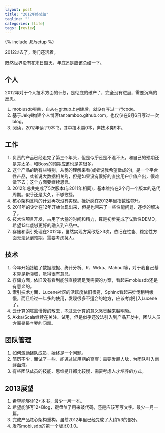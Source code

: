 ```yaml
---
layout: post
title: "2012年终总结"
tagline: ""
categories: [life]
tags: [review]
---
```

{% include JB/setup %}

2012过去了，我们还活着。

既然世界没有在末日毁灭，年底还是应该总结一下。

## 个人
2012年对于个人技术方面的计划，是彻底的破产了，完全没有进展。需要沉痛的反思。
1. mobiusdb项目，自从在github上创建后，就没有写过一行code。
2. 基于Jekyll构建个人博客tanbamboo.github.com，也仅仅在9月6日写过一次blog。
3. 阅读，2012年读了9本书，其中技术类0本，非技术类9本。


## 工作
1. 负责的产品已经走完了第三个年头，但是似乎还是不温不火，和自己的预期还是差太多，和Boss的预期应该也是差很多。
2. 这个产品的确有些特别，从我的理解来看(或者说我希望做成的)，是一个平台性产品，或者说大数据相关的，但是如果没有很好的直接用户价值产出，很难做下去；这个方面要继续思索。
3. 2012年总共完成了5次版本(与2011年相同)，基本维持在2个月一个版本的迭代周期。似乎还是太久，不够敏捷。
4. 核心架构重构的计划再次没有实现。挫折感在2012年里指数性攀升。
5. 2011年的设计在12年开始体现出来，但是也带来了一些性能问题，逐步的解决了。
6. 技术性项目开发，占用了大量的时间和精力，算是初步完成了试验性DEMO，希望13年能够更好的融入到产品中。
7. 存储和索引处理在2012年，虽然实现方案改版>3次，依旧在性能、稳定性方面无法达到预期。需要考虑换人。


## 技术
1. 今年开始接触了数据挖掘、统计分析、R、Weka、Mahout等，对于我自己基本算是新领域，觉得很有意思。
2. 存储方面，依旧没有看到能够直接满足我需要的方案，看起来mobiusdb还是有意义的。
3. 索引技术方面，Lucene社区的活跃度依旧很高，Sphinx看起来步伐稍稍缓慢，而且经过一年多的使用，发现很多不适合的地方，应该考虑引入Lucene了。
4. 云计算的喧嚣慢慢的散去，不过云计算的意义感觉越来越明晰。
5. Akka/Scala继续在关注、试用，但是似乎还没法引入到产品开发中，团队人员方面是最主要的问题。


## 团队管理
1. 如何激励团队成员，始终是一个问题。
2. 简历不少，面试了一些，能通过试用期的寥寥；需要发展人脉，为团队引入新鲜血液。
3. 有些团队成员的技能、思维提升都比较慢，需要考虑人才培养的方式。

## 2013展望
1. 希望能够读12+本书，最少一月一本。
2. 希望能够写12+Blog，键盘除了用来敲代码，还是应该写写文字。最少一月一篇。
3. 完成产品核心架构重构。虽然2012年里已经完成了大约1/3的部分。
4. 发布mobiusdb的第一个版本0.1.0。

